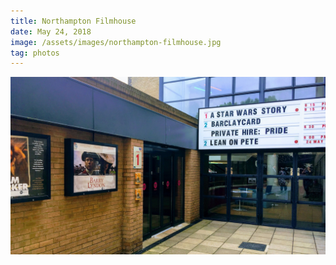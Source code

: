 ```yaml
---
title: Northampton Filmhouse
date: May 24, 2018
image: /assets/images/northampton-filmhouse.jpg
tag: photos
---
```


![image](/assets/images/northampton-filmhouse.jpg)

